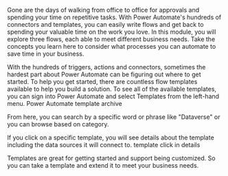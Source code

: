 Gone are the days of walking from office to office for approvals and spending your time on repetitive tasks. With Power Automate's hundreds of connectors and templates, you can easily write flows and get back to spending your valuable time on the work you love. In this module, you will explore three flows, each able to meet different business needs. Take the concepts you learn here to consider what processes you can automate to save time in your business.

With the hundreds of triggers, actions and connectors, sometimes the hardest part about Power Automate can be figuring out where to get started. To help you get started, there are countless flow templates available to help you build a solution. To see all of the available templates, you can sign into Power Automate and select Templates from the left-hand menu. Power Automate template archive

From here, you can search by a specific word or phrase like "Dataverse" or you can browse based on category.

If you click on a specific template, you will see details about the template including the data sources it will connect to. template click in details

Templates are great for getting started and support being customized. So you can take a template and extend it to meet your business needs.
